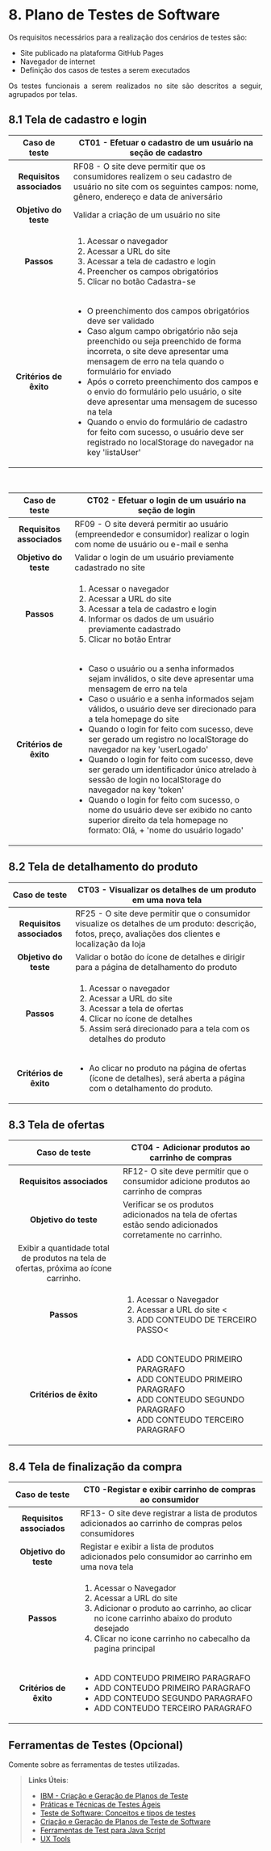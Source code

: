 # 8. Plano de Testes de Software

<p align="justify">Os requisitos necessários para a realização dos cenários de testes são:</p>

- Site publicado na plataforma GitHub Pages
- Navegador de internet
- Definição dos casos de testes a serem executados

<p align="justify">Os testes funcionais a serem realizados no site são descritos a seguir, agrupados por telas.</p>

## 8.1 Tela de cadastro e login

|**Caso de teste**|**CT01 - Efetuar o cadastro de um usuário na seção de cadastro**|
|:---------------:|----------------------------------------------------------------|
|**Requisitos associados**|RF08 - O site deve permitir que os consumidores realizem o seu cadastro de usuário no site com os seguintes campos: nome, gênero, endereço e data de aniversário|
|**Objetivo do teste**| Validar a criação de um usuário no site|
|**Passos**|<ol><li>Acessar o navegador</li><li>Acessar a URL do site</li><li>Acessar a tela de cadastro e login</li><li>Preencher os campos obrigatórios</li><li>Clicar no botão Cadastra-se</li></ol>|
|**Critérios de êxito**|<ul><li>O preenchimento dos campos obrigatórios deve ser validado</li><li>Caso algum campo obrigatório não seja preenchido ou seja preenchido de forma incorreta, o site deve apresentar uma mensagem de erro na tela quando o formulário for enviado</li><li>Após o correto preenchimento dos campos e o envio do formulário pelo usuário, o site deve apresentar uma mensagem de sucesso na tela</li><li>Quando o envio do formulário de cadastro for feito com sucesso, o usuário deve ser registrado no localStorage do navegador na key 'listaUser'</li></ul>

</br>

|**Caso de teste**|**CT02 - Efetuar o login de um usuário na seção de login**|
|:---------------:|----------------------------------------------------------|
|**Requisitos associados**|RF09 - O site deverá permitir ao usuário (empreendedor e consumidor) realizar o login com nome de usuário ou e-mail e senha|
|**Objetivo do teste**| Validar o login de um usuário previamente cadastrado no site|
|**Passos**|<ol><li>Acessar o navegador</li><li>Acessar a URL do site</li><li>Acessar a tela de cadastro e login</li><li>Informar os dados de um usuário previamente cadastrado</li><li>Clicar no botão Entrar</li></ol>|
|**Critérios de êxito**|<ul><li>Caso o usuário ou a senha informados sejam inválidos, o site deve apresentar uma mensagem de erro na tela</li><li>Caso o usuário e a senha informados sejam válidos, o usuário deve ser direcionado para a tela homepage do site</li><li>Quando o login for feito com sucesso, deve ser gerado um registro no localStorage do navegador na key 'userLogado'</li><li>Quando o login for feito com sucesso, deve ser gerado um identificador único atrelado à sessão de login no localStorage do navegador na key 'token'</li><li>Quando o login for feito com sucesso, o nome do usuário deve ser exibido no canto superior direito da tela homepage no formato: Olá, + 'nome do usuário logado'</li></ul>

## 8.2 Tela de detalhamento do produto

|**Caso de teste**|**CT03 - Visualizar os detalhes de um produto em uma nova tela**|
|:---------------:|----------------------------------------------------------|
|**Requisitos associados**|RF25 - O site deve permitir que o consumidor visualize os detalhes de um produto: descrição, fotos, preço, avaliações dos clientes e localização da loja|
|**Objetivo do teste**| Validar o botão do ícone de detalhes e dirigir para a página de detalhamento do produto|
|**Passos**|<ol><li>Acessar o navegador</li><li>Acessar a URL do site</li><li>Acessar a tela de ofertas</li><li>Clicar no ícone de detalhes</li><li>Assim será direcionado para a tela com os detalhes do produto</li></ol>|
|**Critérios de êxito**|<ul><li>Ao clicar no produto na página de ofertas (ícone de detalhes), será aberta a página com o detalhamento do produto. </li></ul>
## 8.3 Tela de ofertas

|**Caso de teste**|**CT04 - Adicionar produtos ao carrinho de compras**|
|:---------------:|----------------------------------------------------------------|
|**Requisitos associados**|RF12- O site deve permitir que o consumidor adicione produtos ao carrinho de compras |
|**Objetivo do teste**| Verificar se os produtos adicionados na tela de ofertas estão sendo adicionados corretamente no carrinho.
Exibir a quantidade total de produtos na tela de ofertas, próxima ao ícone carrinho. |
|**Passos**|<ol><li> Acessar o Navegador</li><li> Acessar a URL do site <</li><li>ADD CONTEUDO DE TERCEIRO PASSO<</li> </ol>|
|**Critérios de êxito**|<ul> <li> ADD CONTEUDO PRIMEIRO PARAGRAFO </li> <li> ADD CONTEUDO PRIMEIRO PARAGRAFO </li> <li> ADD CONTEUDO SEGUNDO PARAGRAFO </li> <li>ADD CONTEUDO TERCEIRO PARAGRAFO</li></ul>

## 8.4 Tela de finalização da compra

|**Caso de teste**|**CT0 -Registar e exibir carrinho de compras ao consumidor**|
|:---------------:|----------------------------------------------------------------|
|**Requisitos associados**|RF13- O site deve registrar a lista de produtos adicionados ao carrinho de compras pelos consumidores |
|**Objetivo do teste**| Registar e exibir a lista de produtos adicionados pelo consumidor ao carrinho em uma nova tela |
|**Passos**|<ol><li> Acessar o Navegador</li> <li>Acessar a URL do site </li><li>Adicionar o produto ao carrinho, ao clicar no icone carrinho abaixo do produto desejado</li> <li> Clicar no icone carrinho no cabecalho da pagina principal</li></ol>|
|**Critérios de êxito**|<ul> <li> ADD CONTEUDO PRIMEIRO PARAGRAFO </li> <li> ADD CONTEUDO PRIMEIRO PARAGRAFO </li> <li> ADD CONTEUDO SEGUNDO PARAGRAFO </li> <li>ADD CONTEUDO TERCEIRO PARAGRAFO</li></ul>

## Ferramentas de Testes (Opcional)

Comente sobre as ferramentas de testes utilizadas.
 
> **Links Úteis**:
> - [IBM - Criação e Geração de Planos de Teste](https://www.ibm.com/developerworks/br/local/rational/criacao_geracao_planos_testes_software/index.html)
> - [Práticas e Técnicas de Testes Ágeis](http://assiste.serpro.gov.br/serproagil/Apresenta/slides.pdf)
> -  [Teste de Software: Conceitos e tipos de testes](https://blog.onedaytesting.com.br/teste-de-software/)
> - [Criação e Geração de Planos de Teste de Software](https://www.ibm.com/developerworks/br/local/rational/criacao_geracao_planos_testes_software/index.html)
> - [Ferramentas de Test para Java Script](https://geekflare.com/javascript-unit-testing/)
> - [UX Tools](https://uxdesign.cc/ux-user-research-and-user-testing-tools-2d339d379dc7)
